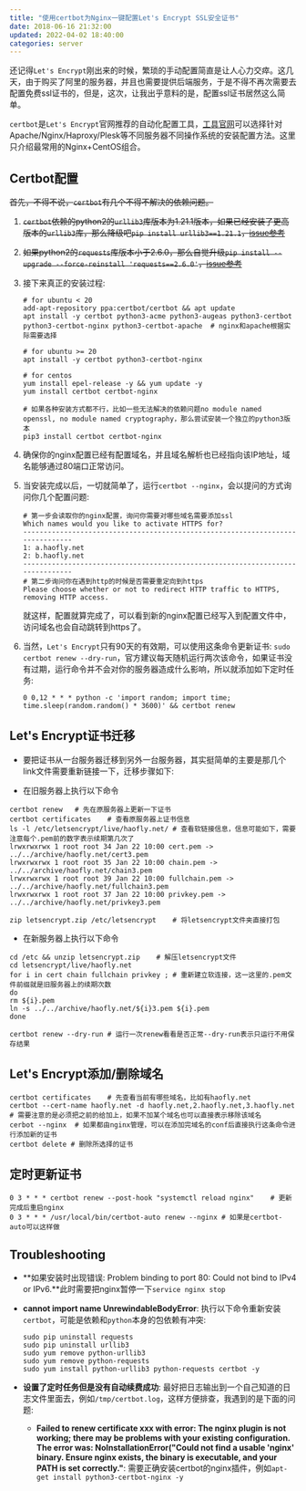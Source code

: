 ```yaml
---
title: "使用certbot为Nginx一键配置Let's Encrypt SSL安全证书"
date: 2018-06-16 21:32:00
updated: 2022-04-02 18:40:00
categories: server
---
```


还记得`Let's Encrypt`刚出来的时候，繁琐的手动配置简直是让人心力交瘁。这几天，由于购买了阿里的服务器，并且也需要提供后端服务，于是不得不再次需要去配置免费ssl证书的，但是，这次，让我出乎意料的是，配置ssl证书居然这么简单。

`certbot`是`Let's Encrypt`官网推荐的自动化配置工具，[工具官网](https://certbot.eff.org/)可以选择针对Apache/Nginx/Haproxy/Plesk等不同服务器不同操作系统的安装配置方法。这里只介绍最常用的Nginx+CentOS组合。

<!--more-->

## Certbot配置

~~首先，不得不说，`certbot`有几个不得不解决的依赖问题。~~

1. ~~`certbot`依赖的python2的`urllib3`库版本为1.21.1版本，如果已经安装了更高版本的`urllib3`库，那么降级吧`pip install urllib3==1.21.1`，[issue参考](https://community.letsencrypt.org/t/certbot-not-working-with-centos7-and-nginx/45646/2)~~

2. ~~如果python2的`requests`库版本小于2.6.0，那么自觉升级`pip install --upgrade --force-reinstall 'requests==2.6.0'`，[issue参考](如果requests<2.6.0那么强制升级。https://github.com/certbot/certbot/issues/5534)~~

3. 接下来真正的安装过程:

   ```shell
   # for ubuntu < 20
   add-apt-repository ppa:certbot/certbot && apt update
   apt install -y certbot python3-acme python3-augeas python3-certbot python3-certbot-nginx python3-certbot-apache	# nginx和apache根据实际需要选择
   
   # for ubuntu >= 20
   apt install -y certbot python3-certbot-nginx
   
   # for centos
   yum install epel-release -y && yum update -y
   yum install certbot certbot-nginx
   
   # 如果各种安装方式都不行，比如一些无法解决的依赖问题no module named openssl, no module named cryptography，那么尝试安装一个独立的python3版本
   pip3 install certbot certbot-nginx
   ```

4. 确保你的nginx配置已经有配置域名，并且域名解析也已经指向该IP地址，域名能够通过80端口正常访问。

5. 当安装完成以后，一切就简单了，运行`certbot --nginx`，会以提问的方式询问你几个配置问题:

   ```shell
   # 第一步会读取你的nginx配置，询问你需要对哪些域名需要添加ssl
   Which names would you like to activate HTTPS for?
   -------------------------------------------------------------------------------
   1: a.haofly.net
   2: b.haofly.net
   -------------------------------------------------------------------------------
   # 第二步询问你在遇到http的时候是否需要重定向到https
   Please choose whether or not to redirect HTTP traffic to HTTPS, removing HTTP access.
   ```

   就这样，配置就算完成了，可以看到新的nginx配置已经写入到配置文件中，访问域名也会自动跳转到https了。

6. 当然，`Let's Encrypt`只有90天的有效期，可以使用这条命令更新证书: `sudo certbot renew --dry-run`，官方建议每天随机运行两次该命令，如果证书没有过期，运行命令并不会对你的服务器造成什么影响，所以就添加如下定时任务:

   ```shell
   0 0,12 * * * python -c 'import random; import time; time.sleep(random.random() * 3600)' && certbot renew 
   ```

## Let's Encrypt证书迁移

- 要把证书从一台服务器迁移到另外一台服务器，其实挺简单的主要是那几个link文件需要重新链接一下，迁移步骤如下:

- 在旧服务器上执行以下命令

```shell
certbot renew	# 先在原服务器上更新一下证书
certbot certificates	# 查看原服务器上证书信息
ls -l /etc/letsencrypt/live/haofly.net/	# 查看软链接信息，信息可能如下，需要注意每个.pem前的数字表示续期第几次了
lrwxrwxrwx 1 root root 34 Jan 22 10:00 cert.pem -> ../../archive/haofly.net/cert3.pem
lrwxrwxrwx 1 root root 35 Jan 22 10:00 chain.pem -> ../../archive/haofly.net/chain3.pem
lrwxrwxrwx 1 root root 39 Jan 22 10:00 fullchain.pem -> ../../archive/haofly.net/fullchain3.pem
lrwxrwxrwx 1 root root 37 Jan 22 10:00 privkey.pem -> ../../archive/haofly.net/privkey3.pem

zip letsencrypt.zip /etc/letsencrypt	# 将letsencrypt文件夹直接打包
```

- 在新服务器上执行以下命令

```shell
cd /etc && unzip letsencrypt.zip	# 解压letsencrypt文件
cd letsencrypt/live/haofly.net
for i in cert chain fullchain privkey ;	# 重新建立软连接，这一这里的.pem文件前缀就是旧服务器上的续期次数
do
rm ${i}.pem
ln -s ../../archive/haofly.net/${i}3.pem ${i}.pem
done

certbot renew --dry-run	# 运行一次renew看看是否正常--dry-run表示只运行不用保存结果
```

## Let's Encrypt添加/删除域名

```shell
certbot certificates	# 先查看当前有哪些域名，比如有haofly.net
certbot --cert-name haofly.net -d haofly.net,2.haofly.net,3.haofly.net	# 需要注意的是必须把之前的给加上，如果不加某个域名也可以直接表示移除该域名
cerbot --nginx	# 如果都由nginx管理，可以在添加完域名的conf后直接执行这条命令进行添加新的证书
certbot delete # 删除所选择的证书
```

## 定时更新证书

```shell
0 3 * * * certbot renew --post-hook "systemctl reload nginx"	# 更新完成后重启nginx
0 3 * * * /usr/local/bin/certbot-auto renew --nginx	# 如果是certbot-auto可以这样做
```

## Troubleshooting

- **如果安装时出现错误: Problem binding to port 80: Could not bind to IPv4 or IPv6.**此时需要把nginx暂停一下`service nginx stop`

- **cannot import name UnrewindableBodyError**: 执行以下命令重新安装`certbot`，可能是依赖和`python`本身的包依赖有冲突:

  ```shell
  sudo pip uninstall requests
  sudo pip uninstall urllib3
  sudo yum remove python-urllib3
  sudo yum remove python-requests
  sudo yum install python-urllib3 python-requests certbot -y
  ```

- **设置了定时任务但是没有自动续费成功**: 最好把日志输出到一个自己知道的日志文件里面去，例如`/tmp/certbot.log`，这样方便排查，我遇到的是下面的问题:

  - **Failed to renew certificate xxx with error: The nginx plugin is not working; there may be problems with your existing configuration. The error was: NoInstallationError("Could not find a usable 'nginx' binary. Ensure nginx exists, the binary is executable, and your PATH is set correctly."**: 需要正确安装certbot的nginx插件，例如`apt-get install python3-certbot-nginx -y`
